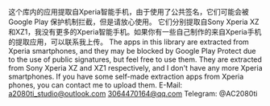 这个库内的应用提取自Xperia智能手机，由于使用了公共签名，它们可能会被Google Play 保护机制拦截，但是请放心使用。
它们分别提取自Sony Xperia XZ和XZ1，我没有更多的Xperia智能手机。如果你有一些自己制作的来自Xperia手机的提取应用，可以联系我上传。
The apps in this library are extracted from Xperia smartphones, and they may be blocked by Google Play Protect due to the use of public signatures, but feel free to use them.
They are extracted from Sony Xperia XZ and XZ1 respectively, and I don't have any more Xperia smartphones. If you have some self-made extraction apps from Xperia phones, you can contact me to upload them.
E-Mail:
a2080ti_studio@outlook.com
3064470164@qq.com
Telegram:
@AC2080ti